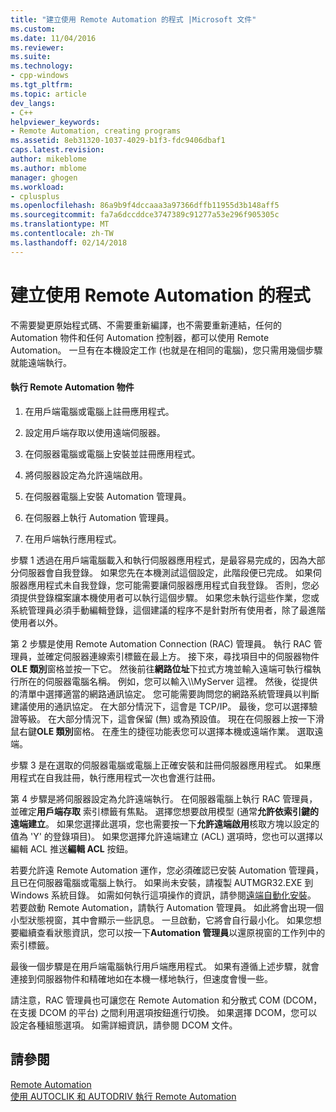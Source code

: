 ```yaml
---
title: "建立使用 Remote Automation 的程式 |Microsoft 文件"
ms.custom: 
ms.date: 11/04/2016
ms.reviewer: 
ms.suite: 
ms.technology:
- cpp-windows
ms.tgt_pltfrm: 
ms.topic: article
dev_langs:
- C++
helpviewer_keywords:
- Remote Automation, creating programs
ms.assetid: 8eb31320-1037-4029-b1f3-fdc9406dbaf1
caps.latest.revision: 
author: mikeblome
ms.author: mblome
manager: ghogen
ms.workload:
- cplusplus
ms.openlocfilehash: 86a9b9f4dccaaa3a97366dffb11955d3b148aff5
ms.sourcegitcommit: fa7a6dccddce3747389c91277a53e296f905305c
ms.translationtype: MT
ms.contentlocale: zh-TW
ms.lasthandoff: 02/14/2018
---
```

# <a name="creating-programs-that-use-remote-automation"></a>建立使用 Remote Automation 的程式
不需要變更原始程式碼、不需要重新編譯，也不需要重新連結，任何的 Automation 物件和任何 Automation 控制器，都可以使用 Remote Automation。 一旦有在本機設定工作 (也就是在相同的電腦)，您只需用幾個步驟就能遠端執行。  
  
#### <a name="to-execute-the-remote-automation-object"></a>執行 Remote Automation 物件  
  
1.  在用戶端電腦或電腦上註冊應用程式。  
  
2.  設定用戶端存取以使用遠端伺服器。  
  
3.  在伺服器電腦或電腦上安裝並註冊應用程式。  
  
4.  將伺服器設定為允許遠端啟用。  
  
5.  在伺服器電腦上安裝 Automation 管理員。  
  
6.  在伺服器上執行 Automation 管理員。  
  
7.  在用戶端執行應用程式。  
  
 步驟 1 透過在用戶端電腦載入和執行伺服器應用程式，是最容易完成的，因為大部分伺服器會自我登錄。 如果您先在本機測試這個設定，此階段便已完成。 如果伺服器應用程式未自我登錄，您可能需要讓伺服器應用程式自我登錄。 否則，您必須提供登錄檔案讓本機使用者可以執行這個步驟。 如果您未執行這些作業，您或系統管理員必須手動編輯登錄，這個建議的程序不是針對所有使用者，除了最進階使用者以外。  
  
 第 2 步驟是使用 Remote Automation Connection (RAC) 管理員。 執行 RAC 管理員，並確定伺服器連線索引標籤在最上方。 接下來，尋找項目中的伺服器物件**OLE 類別**窗格並按一下它。 然後前往**網路位址**下拉式方塊並輸入遠端可執行檔執行所在的伺服器電腦名稱。 例如，您可以輸入\\\MyServer 這裡。 然後，從提供的清單中選擇適當的網路通訊協定。 您可能需要詢問您的網路系統管理員以判斷建議使用的通訊協定。 在大部分情況下，這會是 TCP/IP。 最後，您可以選擇驗證等級。 在大部分情況下，這會保留 (無) 或為預設值。 現在在伺服器上按一下滑鼠右鍵**OLE 類別**窗格。 在產生的捷徑功能表您可以選擇本機或遠端作業。 選取遠端。  
  
 步驟 3 是在選取的伺服器電腦或電腦上正確安裝和註冊伺服器應用程式。 如果應用程式在自我註冊，執行應用程式一次也會進行註冊。  
  
 第 4 步驟是將伺服器設定為允許遠端執行。 在伺服器電腦上執行 RAC 管理員，並確定**用戶端存取** 索引標籤有焦點。 選擇您想要啟用模型 (通常**允許依索引鍵的遠端建立**。 如果您選擇此選項，您也需要按一下**允許遠端啟用**核取方塊以設定的值為 'Y' 的登錄項目)。 如果您選擇允許遠端建立 (ACL) 選項時，您也可以選擇以編輯 ACL 推送**編輯 ACL**  按鈕。  
  
 若要允許遠 Remote Automation 運作，您必須確認已安裝 Automation 管理員，且已在伺服器電腦或電腦上執行。 如果尚未安裝，請複製 AUTMGR32.EXE 到 Windows 系統目錄。 如需如何執行這項操作的資訊，請參閱[遠端自動化安裝](../mfc/remote-automation-installation.md)。 若要啟動 Remote Automation，請執行 Automation 管理員。 如此將會出現一個小型狀態視窗，其中會顯示一些訊息。 一旦啟動，它將會自行最小化。 如果您想要繼續查看狀態資訊，您可以按一下**Automation 管理員**以還原視窗的工作列中的索引標籤。  
  
 最後一個步驟是在用戶端電腦執行用戶端應用程式。 如果有遵循上述步驟，就會連接到伺服器物件和精確地如在本機一樣地執行，但速度會慢一些。  
  
 請注意，RAC 管理員也可讓您在 Remote Automation 和分散式 COM (DCOM，在支援 DCOM 的平台) 之間利用選項按鈕進行切換。 如果選擇 DCOM，您可以設定各種組態選項。 如需詳細資訊，請參閱 DCOM 文件。  
  
## <a name="see-also"></a>請參閱  
 [Remote Automation](../mfc/remote-automation.md)   
 [使用 AUTOCLIK 和 AUTODRIV 執行 Remote Automation](../mfc/running-remote-automation-using-autoclik-and-autodriv.md)

